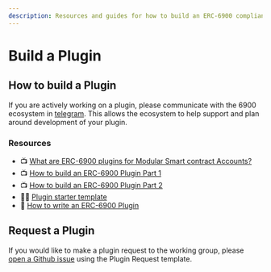 ```yaml
---
description: Resources and guides for how to build an ERC-6900 compliant plugin.
---
```


# Build a Plugin

## How to build a Plugin

If you are actively working on a plugin, please communicate with the 6900 ecosystem in [telegram](https://t.me/modular\_account\_standards). This allows the ecosystem to help support and plan around development of your plugin.

### Resources

* 📺 [What are ERC-6900 plugins for Modular Smart contract Accounts?](https://www.youtube.com/watch?v=YHy\_d1pvtsw)
* 📺 [How to build an ERC-6900 Plugin Part 1](https://www.youtube.com/watch?v=ht9FJYYkF2A)
* 📺 [How to build an ERC-6900 Plugin Part 2](https://www.youtube.com/watch?v=vvjJLz1atP4)
* 🧑‍💻 [Plugin starter template](https://github.com/erc6900/plugin-template)
* 📝 [How to write an ERC-6900 Plugin](https://dev.collab.land/blog/how-to-write-an-erc-6900-plugin/)

## Request a Plugin

If you would like to make a plugin request to the working group, please [open a Github issue](https://github.com/erc6900/plugin-template/issues/new/choose) using the Plugin Request template.&#x20;
